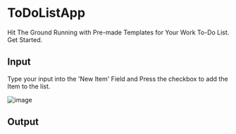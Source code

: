 # ToDoListApp
Hit The Ground Running with Pre-made Templates for Your Work To-Do List. Get Started.

## Input
Type your input into the 'New Item' Field and Press the checkbox to add the Item to the list.  

![image](https://user-images.githubusercontent.com/91548582/142395191-d0578fcd-1841-47ca-bdee-2ff24307b31f.png)

## Output 
